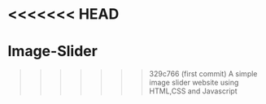 <<<<<<< HEAD
=======
# Image-Slider
>>>>>>> 329c766 (first commit)
A simple image slider website using HTML,CSS and Javascript
